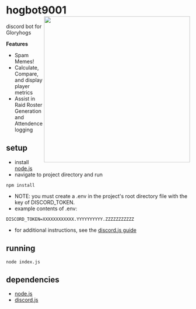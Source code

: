 # hogbot9001 <img src='assets/gloryhogs.png' align='right' width='400px' />
discord bot for Gloryhogs

**Features**
+ Spam Memes!
+ Calculate, Compare, and display player metrics
+ Assist in Raid Roster Generation and Attendence logging

## setup
- install [node.js](https://nodejs.org/en/download/)
- navigate to project directory and run
```
npm install
```
- NOTE: you must create a .env in the project's root directory file with the key of DISCORD_TOKEN.
- example contents of .env:
```
DISCORD_TOKEN=XXXXXXXXXXXX.YYYYYYYYYY.ZZZZZZZZZZZ
```
- for additional instructions, see the [discord.js guide](https://discordjs.guide/)

## running
```
node index.js
```

## dependencies
* [node.js](https://nodejs.org/)
* [discord.js](https://discord.js.org/)

